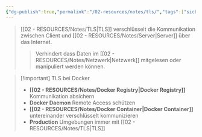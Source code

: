 ```yaml
---
{"dg-publish":true,"permalink":"/02-resources/notes/tls/","tags":["sicherheit/verschluesselung","netzwerk/protokoll"],"noteIcon":"","updated":"2025-09-04T16:13:30.015+02:00"}
---
```



>[[02 - RESOURCES/Notes/TLS\|TLS]] verschlüsselt die Kommunikation zwischen Client und [[02 - RESOURCES/Notes/Server\|Server]] über das Internet.
>>Verhindert dass Daten im [[02 - RESOURCES/Notes/Netzwerk\|Netzwerk]] mitgelesen oder manipuliert werden können.

>[!important] TLS bei Docker
>- **[[02 - RESOURCES/Notes/Docker Registry\|Docker Registry]]** Kommunikation absichern
>- **Docker Daemon** Remote Access schützen
>- **[[02 - RESOURCES/Notes/Docker Container\|Docker Container]]** untereinander verschlüsselt kommunizieren
>- **Production** Umgebungen immer mit [[02 - RESOURCES/Notes/TLS\|TLS]]